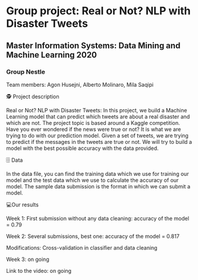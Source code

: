 # Group project: Real or Not? NLP with Disaster Tweets
## Master Information Systems: Data Mining and Machine Learning 2020
### Group Nestle

Team members: Agon Husejni, Alberto Molinaro, Mila Saqipi

🕵️ Project description

Real or Not? NLP with Disaster Tweets: In this project, we build a Machine Learning model that can predict which tweets are about a real disaster and which are not. The project topic is based around a Kaggle competition. Have you ever wondered if the news were true or not? It is what we are trying to do with our prediction model. Given a set of tweets, we are trying to predict if the messages in the tweets are true or not. We will try to build a model with the best possible accuracy with the data provided.

🗄 Data

In the data file, you can find the training data which we use for training our model and the test data which we use to calculate the accuracy of our model. The sample data submission is the format in which we can submit a model.

💻Our results 

Week 1: First submission without any data cleaning: accuracy of the model = 0.79

Week 2: Several submissions, best one: accuracy of the model = 0.817

Modifications: Cross-validation in classifier and data cleaning

Week 3: on going

Link to the video: on going
